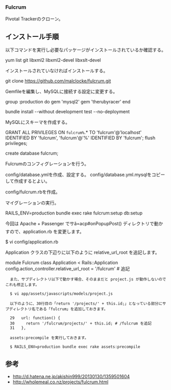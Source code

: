### Fulcrum
Pivotal Trackerのクローン。

## インストール手順

以下コマンドを実行し必要なパッケージがインストールされているか確認する。

 yum list  git libxml2 libxml2-devel libxslt-devel

インストールされていなければインストールする。

 git clone https://github.com/malclocke/fulcrum.git

Gemfileを編集し、MySQLに接続する設定に変更する。

 group :production do
   gem 'mysql2'
   gem 'therubyracer'
 end

 bundle install --without development test --no-deployment

MySQLにスキーマを作成する。

 GRANT ALL PRIVILEGES ON `fulcrum%`.* TO 'fulcrum'@'localhost' IDENTIFIED BY 'fulcrum', 'fulcrum'@'%' IDENTIFIED BY 'fulcrum';
 flush privileges;

 create database fulcrum;

Fulcrumのコンフィグレーションを行う。

config/database.ymlを作成、設定する。 config/database.yml.mysqlをコピーして作成するとよい。

config/fulcrum.rbを作成。

マイグレーションの実行。

RAILS_ENV=production bundle exec rake fulcrum:setup db:setup

今回は Apache + Passenger でサã=acp#onPopupPost()
ディレクトリで動かすので、application.rb を変更します。

$ vi config/application.rb

Application クラスの下辺りに以下のように relative_url_root を追記します。

module Fulcrum
  class Application < Rails::Application
      config.action_controller.relative_url_root = '/fulcrum' # 追記

      また、サブディレクトリ以下で動かす場合、そのままだと project.js が動作しないのでこれも修正します。

      $ vi app/assets/javascripts/models/project.js

      以下のように、30行目の「return '/projects/' + this.id;」となっている部分にサブディレクトリ名である「fulcrum」を追加しておきます。

      29   url: function() {
      30     return '/fulcrum/projects/' + this.id; # /fulcrum を追記
      31   },

      assets:precompile を実行しておきます。

      $ RAILS_ENV=production bundle exec rake assets:precompile


## 参考
* http://d.hatena.ne.jp/akishin999/20130130/1359501604
* http://wholemeal.co.nz/projects/fulcrum.html


